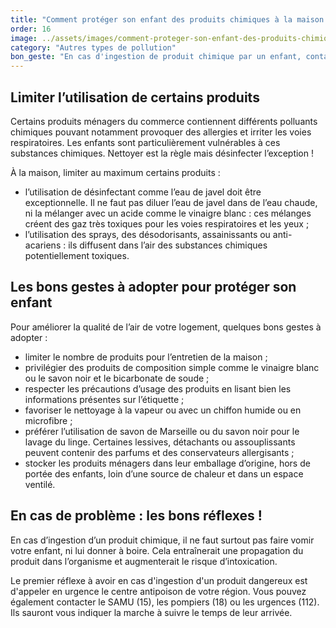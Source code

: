 ```yaml
---
title: "Comment protéger son enfant des produits chimiques à la maison ?"
order: 16
image: ../assets/images/comment-proteger-son-enfant-des-produits-chimiques-a-la-maison.jpg
category: "Autres types de pollution"
bon_geste: "En cas d'ingestion de produit chimique par un enfant, contacter directement le <a href=\"https://centres-antipoison.net/\" target=\"_blank\" rel=\"nofollow noopener noreferrer\">centre anti-poison</a> le plus proche."
---
```


## Limiter l’utilisation de certains produits

Certains produits ménagers du commerce contiennent différents polluants chimiques pouvant notamment provoquer des allergies et irriter les voies respiratoires. Les enfants sont particulièrement vulnérables à ces substances chimiques. Nettoyer est la règle mais désinfecter l’exception !

À la maison, limiter au maximum certains produits :  
- l’utilisation de désinfectant comme l’eau de javel doit être exceptionnelle. Il ne faut pas diluer l’eau de javel dans de l’eau chaude, ni la mélanger avec un acide comme le vinaigre blanc : ces mélanges créent des gaz très toxiques pour les voies respiratoires et les yeux ;
- l’utilisation des sprays, des désodorisants, assainissants ou anti-acariens : ils diffusent dans l’air des substances chimiques potentiellement toxiques.

## Les bons gestes à adopter pour protéger son enfant

Pour améliorer la qualité de l’air de votre logement, quelques bons gestes à adopter :
- limiter le nombre de produits pour l’entretien de la maison ;
- privilégier des produits de composition simple comme le vinaigre blanc ou le savon noir et le bicarbonate de soude ; 
- respecter les précautions d’usage des produits en lisant bien les informations présentes sur l’étiquette ;
- favoriser le nettoyage à la vapeur ou avec un chiffon humide ou en microfibre ;
- préférer l’utilisation de savon de Marseille ou du savon noir pour le lavage du linge. Certaines lessives, détachants ou assouplissants peuvent contenir des parfums et des conservateurs allergisants ;
- stocker les produits ménagers dans leur emballage d’origine, hors de portée des enfants, loin d’une source de chaleur et dans un espace ventilé.

## En cas de problème : les bons réflexes !

En cas d’ingestion d’un produit chimique, il ne faut surtout pas faire vomir votre enfant, ni lui donner à boire. Cela entraînerait une propagation du produit dans l’organisme et augmenterait le risque d’intoxication. 

Le premier réflexe à avoir en cas d'ingestion d'un produit dangereux est d'appeler en urgence le centre antipoison de votre région. Vous pouvez également contacter le SAMU (15),  les pompiers (18) ou les urgences (112). Ils sauront vous indiquer la marche à suivre le temps de leur arrivée.

